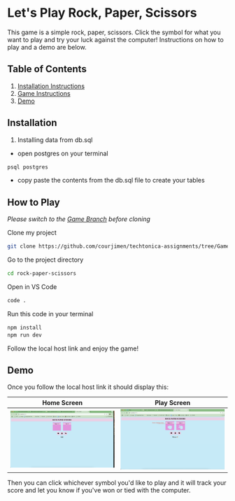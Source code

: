# Let's Play Rock, Paper, Scissors
This game is a simple rock, paper, scissors. Click the symbol for what you want to play and try your luck against the computer! Instructions on how to play and a demo are below.

## Table of Contents
1. [Installation Instructions](#installation)
2. [Game Instructions](#how-to-play)
3. [Demo](#demo)

## Installation
1. Installing data from db.sql
- open postgres on your terminal 
```bash
psql postgres
```
- copy paste the contents from the db.sql file to create your tables

## How to Play
_Please switch to the <INS>Game Branch</INS> before cloning_

Clone my project

```bash
git clone https://github.com/courjimen/techtonica-assignments/tree/Game
```

Go to the project directory

```bash
cd rock-paper-scissors
```

Open in VS Code
```bash
code .
```
Run this code in your terminal
```bash
npm install
npm run dev
```
Follow the local host link and enjoy the game!

## Demo
Once you follow the local host link it should display this:

| Home Screen | Play Screen |
|--|--| 
|![](rockscissors.png)|![](scissors.png)

Then you can click whichever symbol you'd like to play and it will track your score and let you know if you've won or tied with the computer.
